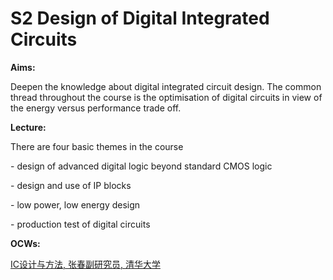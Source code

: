 

# S2 Design of Digital Integrated Circuits

**Aims:**

Deepen the knowledge about digital integrated circuit design. The common thread throughout the course is the optimisation of digital circuits in view of the energy versus performance trade off.

**Lecture:**

There are four basic themes in the course

\- design of advanced digital logic beyond standard CMOS logic

\- design and use of IP blocks

\- low power, low energy design

\- production test of digital circuits

**OCWs:**

[IC设计与方法, 张春副研究员, 清华大学](https://www.xuetangx.com/course/THU08071000250/4230519)